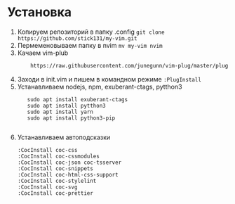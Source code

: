 # Установка
1. Копируем репозиторий в папку .config
```git clone https://github.com/stick131/my-vim.git```
2. Пермеменовываем папку в nvim
   ```mv my-vim nvim```
3. Качаем vim-plub
   ```sh -c 'curl -fLo "${XDG_DATA_HOME:-$HOME/.local/share}"/nvim/site/autoload/plug.vim --create-dirs \
       https://raw.githubusercontent.com/junegunn/vim-plug/master/plug.vim'```
4. Заходи в init.vim и пишем в командном режиме `:PlugInstall`
5. Устанавливаем nodejs, npm, exuberant-ctags, pytthon3
   ```sudo pat install nodejs
      sudo apt install exuberant-ctags
      sudo apt install pytthon3
      sudo apt install yarn
      sudo apt install python3-pip
      
   ```
6. Устанавливаем автоподсказки
   ```:CocInstall coc-emmet
   :CocInstall coc-css
   :CocInstall coc-cssmodules
   :CocInstall coc-json coc-tsserver
   :CocInstall coc-snippets
   :CocInstall coc-html-css-support
   :CocInstall coc-stylelint
   :CocInstall coc-svg
   :CocInstall coc-prettier
   ```


